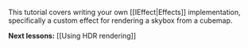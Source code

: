 This tutorial covers writing your own [[IEffect|Effects]] implementation, specifically a custom effect for rendering a skybox from a cubemap.

**Next lessons:** [[Using HDR rendering]]